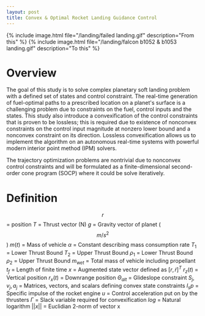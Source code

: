 ```yaml
---
layout: post
title: Convex & Optimal Rocket Landing Guidance Control
---
```


{% include image.html file="/landing/failed landing.gif" description="From this" %}
{% include image.html file="/landing/falcon b1052 & b1053 landing.gif" description="To this" %}

# Overview

The goal of this study is to solve complex planetary soft landing problem with a defined set of states and control constraint. The real-time generation of fuel-optimal paths to a prescribed location on a planet's surface is a challenging problem due to constraints on the fuel, control inputs and the states. This study also introduce a convexification of the control constraints that is proven to be lossless; this is required due to existence of nonconvex constraints on the control input magnitude at nonzero lower bound and a nonconvex constraint on its direction. Lossless convexification allows us to implement the algorithm on an autonomous real-time systems with powerful modern interior point method (IPM) solvers.

The trajectory optimization problems are nontrivial due to nonconvex control constraints and will be formulated as a finite-dimensional second-order cone program (SOCP) where it could be solve iteratively.

# Definition

$$r$$ = position
$T$ = Thrust vector (N)
$g$ = Gravity vector of planet ($$m/s^{2}$$)
$m(t)$ = Mass of vehicle
$\alpha$ = Constant describing mass consumption rate
$T_1$ = Lower Thrust Bound
$T_2$ = Upper Thrust Bound
$\rho_1$ = Lower Thrust Bound
$\rho_2$ = Upper Thrust Bound
$m_{wet}$ = Total mass of vehicle including propellant
$t_f$ = Length of finite time
$x$ = Augmented state vector defined as $[r, \dot r]^T$
$r_z(t)$ = Vertical position
$r_x(t)$ = Downrange position
$\Theta_{alt}$ = Glideslope constraint
$S_j, v_j, a_j$ = Matrices, vectors, and scalars defining convex state constraints
$I_sp$ = Specific impulse of the rocket engine
$u$ = Control acceleration put on by the thrusters
$\Gamma$ = Slack variable required for convexification
$log$ = Natural logarithm
$\vert \vert x \vert \vert$ = Euclidian 2-norm of vector x
